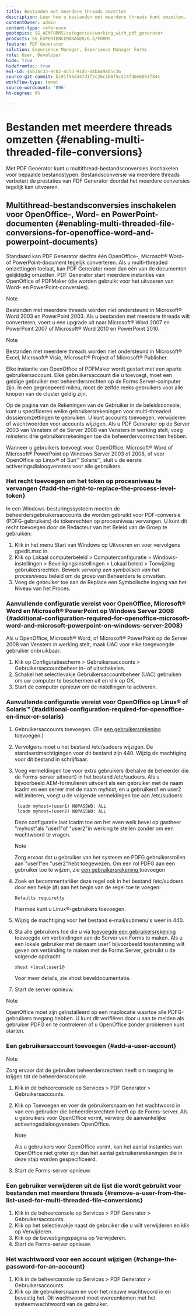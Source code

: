 ```yaml
---
title: Bestanden met meerdere threads omzetten
description: Leer hoe u bestanden met meerdere threads kunt omzetten.
contentOwner: admin
content-type: reference
geptopics: SG_AEMFORMS/categories/working_with_pdf_generator
products: SG_EXPERIENCEMANAGER/6.5/FORMS
feature: PDF Generator
solution: Experience Manager, Experience Manager Forms
role: User, Developer
hide: true
hidefromtoc: true
exl-id: 46b3ac33-9c02-4c53-91d5-44ba49ab5c36
source-git-commit: bc91f56d447d1f2c26c160f5c414fd0e6054f84c
workflow-type: tm+mt
source-wordcount: '896'
ht-degree: 0%

---
```


# Bestanden met meerdere threads omzetten {#enabling-multi-threaded-file-conversions}

Met PDF Generator kunt u multithread-bestandsconversies inschakelen voor bepaalde bestandstypen. Bestandsconversie via meerdere threads verbetert de prestaties van PDF Generator doordat het meerdere conversies tegelijk kan uitvoeren.

## Multithread-bestandsconversies inschakelen voor OpenOffice-, Word- en PowerPoint-documenten {#enabling-multi-threaded-file-conversions-for-openoffice-word-and-powerpoint-documents}

Standaard kan PDF Generator slechts één OpenOffice-, Microsoft® Word- of PowerPoint-document tegelijk converteren. Als u multi-threaded omzettingen toelaat, kan PDF Generator meer dan één van de documenten gelijktijdig omzetten. PDF Generator start meerdere instanties van OpenOffice of PDFMaker (die worden gebruikt voor het uitvoeren van Word- en PowerPoint-conversies).

>[!NOTE]
>
>Bestanden met meerdere threads worden niet ondersteund in Microsoft® Word 2003 en PowerPoint 2003. Als u bestanden met meerdere threads wilt converteren, voert u een upgrade uit naar Microsoft® Word 2007 en PowerPoint 2007 of Microsoft® Word 2010 en PowerPoint 2010.

>[!NOTE]
>
>Bestanden met meerdere threads worden niet ondersteund in Microsoft® Excel, Microsoft® Visio, Microsoft® Project of Microsoft® Publisher.

Elke instantie van OpenOffice of PDFMaker wordt gestart met een aparte gebruikersaccount. Elke gebruikersaccount die u toevoegt, moet een geldige gebruiker met beheerdersrechten op de Forms Server-computer zijn. In een gegroepeerd milieu, moet de zelfde reeks gebruikers voor alle knopen van de cluster geldig zijn.

Op de pagina van de Rekeningen van de Gebruiker in de beleidsconsole, kunt u specificeren welke gebruikersrekeningen voor multi-threaded dossieromzettingen te gebruiken. U kunt accounts toevoegen, verwijderen of wachtwoorden voor accounts wijzigen. Als u PDF Generator op de Server 2003 van Vensters of de Server 2008 van Vensters in werking stelt, voeg minstens drie gebruikersrekeningen toe die beheerdervoorrechten hebben.

Wanneer u gebruikers toevoegt voor OpenOffice, Microsoft® Word of Microsoft® PowerPoint op Windows Server 2003 of 2008, of voor OpenOffice op Linux® of Sun™ Solaris™, sluit u de eerste activeringsdialoogvensters voor alle gebruikers.

### Het recht toevoegen om het token op procesniveau te vervangen {#add-the-right-to-replace-the-process-level-token}

In een Windows-besturingssysteem moeten de beheerdersgebruikersaccounts die worden gebruikt voor PDF-conversie (PDFG-gebruikers) de tokenrechten op procesniveau vervangen. U kunt dit recht toevoegen door de Redacteur van het Beleid van de Groep te gebruiken:

1. Klik in het menu Start van Windows op Uitvoeren en voer vervolgens gpedit.msc in.
1. Klik op Lokaal computerbeleid > Computerconfiguratie > Windows-instellingen > Beveiligingsinstellingen > Lokaal beleid > Toewijzing gebruikersrechten. Bewerk *vervang een symbolisch van het procesniveau* beleid om de groep van Beheerders te omvatten.
1. Voeg de gebruiker toe aan de Replace een Symbolische ingang van het Niveau van het Proces.

### Aanvullende configuratie vereist voor OpenOffice, Microsoft® Word en Microsoft® PowerPoint op Windows Server 2008 {#additional-configuration-required-for-openoffice-microsoft-word-and-microsoft-powerpoint-on-windows-server-2008}

Als u OpenOffice, Microsoft® Word, of Microsoft® PowerPoint op de Server 2008 van Vensters in werking stelt, maak UAC voor elke toegevoegde gebruiker onbruikbaar.

1. Klik op Configuratiescherm > Gebruikersaccounts > Gebruikersaccountbeheer in- of uitschakelen.
1. Schakel het selectievakje Gebruikersaccountbeheer (UAC) gebruiken om uw computer te beschermen uit en klik op OK.
1. Start de computer opnieuw om de instellingen te activeren.

### Aanvullende configuratie vereist voor OpenOffice op Linux® of Solaris™ {#additional-configuration-required-for-openoffice-on-linux-or-solaris}

1. Gebruikersaccounts toevoegen. (Zie [ een gebruikersrekening ](enabling-multi-threaded-file-conversions.md#add-a-user-account) toevoegen.)
1. Vervolgens moet u het bestand /etc/sudoers wijzigen. De standaardmachtigingen voor dit bestand zijn 440. Wijzig de machtiging voor dit bestand in schrijfbaar.
1. Voeg vermeldingen toe voor extra gebruikers (behalve de beheerder die de Forms-server uitvoert) in het bestand /etc/sudoers. Als u bijvoorbeeld AEM-formulieren uitvoert als een gebruiker met de naam lcadm en een server met de naam myhost, en u gebruikers1 en user2 wilt imiteren, voegt u de volgende vermeldingen toe aan /etc/sudoers:

   ```shell
    lcadm myhost=(user1) NOPASSWD: ALL
    lcadm myhost=(user2) NOPASSWD: ALL
   ```

   Deze configuratie laat lcadm toe om het even welk bevel op gastheer &quot;myhost&quot;als &quot;user1&quot;of &quot;user2&quot;in werking te stellen zonder om een wachtwoord te vragen.

   >[!NOTE]
   >
   >Zorg ervoor dat u gebruiker van het systeem en PDFG gebruikersrollen aan &quot;user1&quot;en &quot;user2&quot;hebt toegewezen. Om een rol PDFG aan een gebruiker toe te wijzen, zie [ een gebruikersrekening ](enabling-multi-threaded-file-conversions.md#add-a-user-account) toevoegen

1. Zoek en becommentariëer deze regel ook in het bestand /etc/sudoers door een hekje (#) aan het begin van de regel toe te voegen:

   ```shell
   Defaults requiretty
   ```

   Hiermee kunt u Linux®-gebruikers toevoegen.

1. Wijzig de machtiging voor het bestand e-mail/submenu&#39;s weer in 440.
1. Sta alle gebruikers toe die u via [ toevoegde een gebruikersrekening ](enabling-multi-threaded-file-conversions.md#add-a-user-account) toevoegde om verbindingen aan de Server van Forms te maken. Als u een lokale gebruiker met de naam user1 bijvoorbeeld toestemming wilt geven om verbinding te maken met de Forms Server, gebruikt u de volgende opdracht

   `xhost +local:user1@`

   Voor meer details, zie xhost beveldocumentatie.

1. Start de server opnieuw.

>[!NOTE]
>
>OpenOffice moet zijn geïnstalleerd op een maplocatie waartoe alle PDFG-gebruikers toegang hebben. U kunt dit verifiëren door u aan te melden als gebruiker PDFG en te controleren of u OpenOffice zonder problemen kunt starten.

### Een gebruikersaccount toevoegen {#add-a-user-account}

>[!NOTE]
> 
> Zorg ervoor dat de gebruiker beheerdersrechten heeft om toegang te krijgen tot de beheerdersconsole.

1. Klik in de beheerconsole op Services > PDF Generator > Gebruikersaccounts.
1. Klik op Toevoegen en voer de gebruikersnaam en het wachtwoord in van een gebruiker die beheerdersrechten heeft op de Forms-server. Als u gebruikers voor OpenOffice vormt, verwerp de aanvankelijke activeringsdialoogvensters OpenOffice.

   >[!NOTE]
   >
   >Als u gebruikers voor OpenOffice vormt, kan het aantal instanties van OpenOffice niet groter zijn dan het aantal gebruikersrekeningen die in deze stap worden gespecificeerd.

1. Start de Forms-server opnieuw.

### Een gebruiker verwijderen uit de lijst die wordt gebruikt voor bestanden met meerdere threads {#remove-a-user-from-the-list-used-for-multi-threaded-file-conversions}

1. Klik in de beheerconsole op Services > PDF Generator > Gebruikersaccounts.
1. Klik op het selectievakje naast de gebruiker die u wilt verwijderen en klik op Verwijderen.
1. Klik op de bevestigingspagina op Verwijderen.
1. Start de Forms-server opnieuw.

### Het wachtwoord voor een account wijzigen {#change-the-password-for-an-account}

1. Klik in de beheerconsole op Services > PDF Generator > Gebruikersaccounts.
1. Klik op de gebruikersnaam en voer het nieuwe wachtwoord in en bevestig het. Dit wachtwoord moet overeenkomen met het systeemwachtwoord van de gebruiker.
